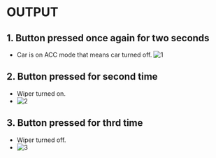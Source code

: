 # OUTPUT


## 1. Button  pressed once again for two seconds
* Car is on ACC mode that means car turned off.
![1](https://user-images.githubusercontent.com/42571912/168302266-8e25ba1b-7731-434b-bf7b-4d8447a71db3.PNG)


## 2. Button pressed for second time
* Wiper turned on.
* ![2](https://user-images.githubusercontent.com/42571912/168302274-eb15d06e-1b86-4a6e-be08-ce8cd5fb2003.PNG)


## 3. Button pressed for thrd time
* Wiper turned off. 
* ![3](https://user-images.githubusercontent.com/42571912/168302275-d71fb310-0043-4bb4-9946-9cb506e476bd.PNG)
